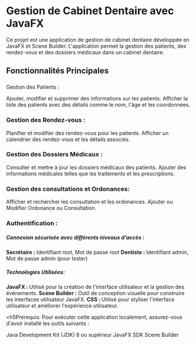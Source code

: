 <h1>Gestion de Cabinet Dentaire avec JavaFX</h1>
<span>Ce projet est une application de gestion de cabinet dentaire développée en JavaFX et Scene Builder. L'application permet la gestion des patients, des rendez-vous et des dossiers médicaux dans un cabinet dentaire.</span>

<h2>Fonctionnalités Principales</h2>
<h3></h3>Gestion des Patients :</h3>

Ajouter, modifier et supprimer des informations sur les patients.
Afficher la liste des patients avec des détails comme le nom, l'âge et les coordonnées.

<h3>Gestion des Rendez-vous :</h3>

Planifier et modifier des rendez-vous pour les patients.
Afficher un calendrier des rendez-vous et les détails associés.

<h3>Gestion des Dossiers Médicaux :</h3>

Consulter et mettre à jour les dossiers médicaux des patients.
Ajouter des informations médicales telles que les traitements et les prescriptions.

<h3>Gestion des consultations et Ordonances:</h3>

Afficher et rechercher les consultation et les ordonances.
Ajouter ou Modifier Ordonance ou Consultation.

<h3>Authentification :</h3>

<h5>Connexion sécurisée avec différents niveaux d'accès :</h5>

<strong>Secrétaire :</strong> Identifiant root, Mot de passe root
<strong>Dentiste :</strong> Identifiant admin, Mot de passe admin (pour tester)

<h5>Technologies Utilisées:</h5>
<strong>JavaFX : </strong>Utilisé pour la création de l'interface utilisateur et la gestion des événements.
<strong>Scene Builder :</strong> Outil de conception visuelle pour construire les interfaces utilisateur JavaFX.
<strong>CSS : </strong>Utilisé pour styliser l'interface utilisateur et améliorer l'expérience utilisateur.

<h5Prérequis:</h5>
Pour exécuter cette application localement, assurez-vous d'avoir installé les outils suivants :

Java Development Kit (JDK) 8 ou supérieur
JavaFX SDK
Scene Builder
